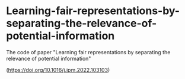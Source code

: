 # Learning-fair-representations-by-separating-the-relevance-of-potential-information
The code of paper "Learning fair representations by separating the relevance of potential information"

(https://doi.org/10.1016/j.ipm.2022.103103)
